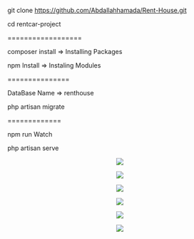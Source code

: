 git clone https://github.com/Abdallahhamada/Rent-House.git

cd rentcar-project

==================

composer install => Installing Packages

npm Install => Instaling Modules

===============

DataBase Name => renthouse

php artisan migrate

=============

npm run Watch

php artisan serve


<p align="center"><img src="https://i.ibb.co/2sQq58R/Whats-App-Image-2020-08-10-at-1-26-50-PM.jpg" /></p>

<p align="center"><img src="https://i.ibb.co/7gcJcz9/Whats-App-Image-2020-08-10-at-1-26-25-PM.jpg"></p>

<p align="center"><img src="https://i.ibb.co/26Gmg9c/Whats-App-Image-2020-08-10-at-1-26-01-PM.jpg"></p>

<p align="center"><img src="https://i.ibb.co/ykY6fLq/Whats-App-Image-2020-08-10-at-1-25-25-PM.jpg"></p>

<p align="center"><img src="https://i.ibb.co/nknG7Wb/Whats-App-Image-2020-08-10-at-1-24-10-PM.jpg"></p>

<p align="center"><img src="https://i.ibb.co/tcJ5Z7t/Whats-App-Image-2020-08-10-at-1-23-02-PM.jpg"></p>

